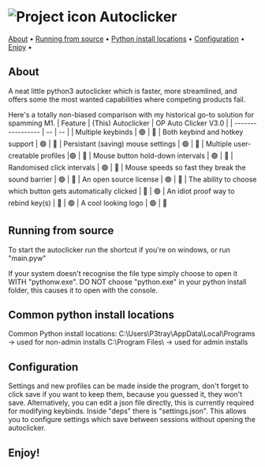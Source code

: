 # ![Project icon](/deps/icon.ico?raw=true "Project icon") Autoclicker
<p align="left">
  <a href="#about">About</a> •
  <a href="#running-from-source">Running from source</a> •
  <a href="#common-python-install-locations">Python install locations</a> •
  <a href="#configuration">Configuration</a> •
  <a href="#enjoy">Enjoy</a> •
</p>

## About
A neat little python3 autoclicker which is faster, more streamlined, and offers some the most wanted capabilities where competing products fail.

Here's a totally non-biased comparison with my historical go-to solution for spamming M1.
| Feature | (This) Autoclicker | OP Auto Clicker V3.0 |
| ----------------- | -- | -- |
| Multiple keybinds | 🟢 | 🔴
| Both keybind and hotkey support | 🟢 | 🔴
| Persistant (saving) mouse settings | 🟢 | 🔴
| Multiple user-creatable profiles |🟢 | 🔴
| Mouse button hold-down intervals | 🟢 | 🔴
| Randomised click intervals | 🟢 | 🔴
| Mouse speeds so fast they break the sound barrier | 🟢 | 🔴
| An open source license | 🟢 | 🔴
| The ability to choose which button gets automatically clicked  | 🔴 | 🟢
| An idiot proof way to rebind key(s)  | 🔴 | 🟢
| A cool looking logo | 🟢 | 🔴

## Running from source
To start the autoclicker run the shortcut if you're on windows, or run "main.pyw"

If your system doesn't recognise the file type simply choose to open it WITH "pythonw.exe". DO NOT choose "python.exe" in your python install folder, this causes it to open with the console.

## Common python install locations
Common Python install locations:
C:\Users\P3tray\AppData\Local\Programs -> used for non-admin installs
C:\Program Files\ -> used for admin installs

## Configuration
Settings and new profiles can be made inside the program, don't forget to click save if you want to keep them, because you guessed it, they won't save.
Alternatively, you can edit a json file directly, this is currently required for modifying keybinds.
Inside "deps" there is "settings.json". This allows you to configure settings which save between sessions without opening the autoclicker.
## Enjoy!
